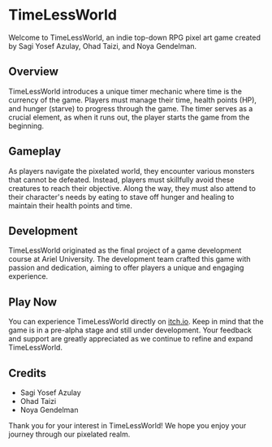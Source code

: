 # TimeLessWorld

Welcome to TimeLessWorld, an indie top-down RPG pixel art game created by Sagi Yosef Azulay, Ohad Taizi, and Noya Gendelman. 

## Overview

TimeLessWorld introduces a unique timer mechanic where time is the currency of the game. Players must manage their time, health points (HP), and hunger (starve) to progress through the game. The timer serves as a crucial element, as when it runs out, the player starts the game from the beginning.

## Gameplay

As players navigate the pixelated world, they encounter various monsters that cannot be defeated. Instead, players must skillfully avoid these creatures to reach their objective. Along the way, they must also attend to their character's needs by eating to stave off hunger and healing to maintain their health points and time.

## Development

TimeLessWorld originated as the final project of a game development course at Ariel University. The development team crafted this game with passion and dedication, aiming to offer players a unique and engaging experience.

## Play Now

You can experience TimeLessWorld directly on [itch.io](https://unitime.itch.io/timelessworld-02). Keep in mind that the game is in a pre-alpha stage and still under development. Your feedback and support are greatly appreciated as we continue to refine and expand TimeLessWorld.

## Credits

- Sagi Yosef Azulay
- Ohad Taizi
- Noya Gendelman

Thank you for your interest in TimeLessWorld! We hope you enjoy your journey through our pixelated realm.
